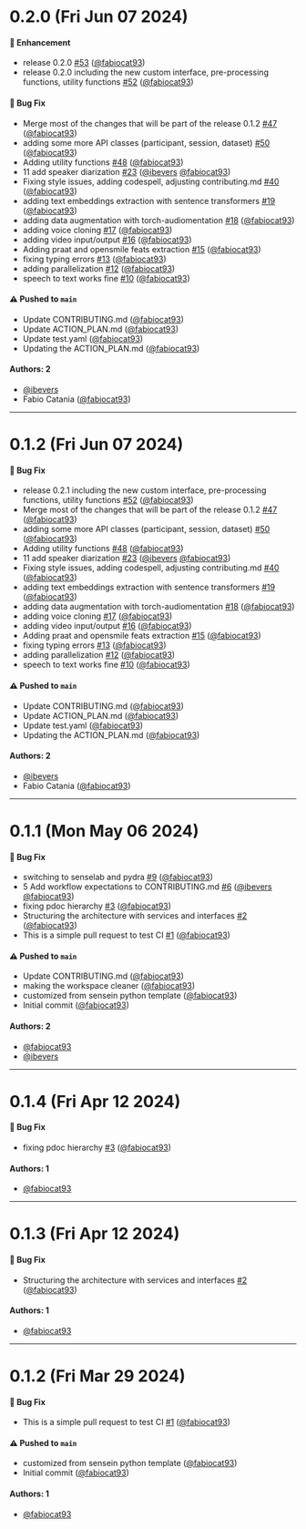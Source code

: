 # 0.2.0 (Fri Jun 07 2024)

#### 🚀 Enhancement

- release 0.2.0 [#53](https://github.com/sensein/senselab/pull/53) ([@fabiocat93](https://github.com/fabiocat93))
- release 0.2.0 including the new custom interface, pre-processing functions, utility functions [#52](https://github.com/sensein/senselab/pull/52) ([@fabiocat93](https://github.com/fabiocat93))

#### 🐛 Bug Fix

- Merge most of the changes that will be part of the release 0.1.2 [#47](https://github.com/sensein/senselab/pull/47) ([@fabiocat93](https://github.com/fabiocat93))
- adding some more API classes (participant, session, dataset) [#50](https://github.com/sensein/senselab/pull/50) ([@fabiocat93](https://github.com/fabiocat93))
- Adding utility functions [#48](https://github.com/sensein/senselab/pull/48) ([@fabiocat93](https://github.com/fabiocat93))
- 11 add speaker diarization [#23](https://github.com/sensein/senselab/pull/23) ([@ibevers](https://github.com/ibevers) [@fabiocat93](https://github.com/fabiocat93))
- Fixing style issues, adding codespell, adjusting contributing.md [#40](https://github.com/sensein/senselab/pull/40) ([@fabiocat93](https://github.com/fabiocat93))
- adding text embeddings extraction with sentence transformers [#19](https://github.com/sensein/senselab/pull/19) ([@fabiocat93](https://github.com/fabiocat93))
- adding data augmentation with torch-audiomentation [#18](https://github.com/sensein/senselab/pull/18) ([@fabiocat93](https://github.com/fabiocat93))
- adding voice cloning [#17](https://github.com/sensein/senselab/pull/17) ([@fabiocat93](https://github.com/fabiocat93))
- adding video input/output [#16](https://github.com/sensein/senselab/pull/16) ([@fabiocat93](https://github.com/fabiocat93))
- Adding praat and opensmile feats extraction [#15](https://github.com/sensein/senselab/pull/15) ([@fabiocat93](https://github.com/fabiocat93))
- fixing typing errors [#13](https://github.com/sensein/senselab/pull/13) ([@fabiocat93](https://github.com/fabiocat93))
- adding parallelization [#12](https://github.com/sensein/senselab/pull/12) ([@fabiocat93](https://github.com/fabiocat93))
- speech to text works fine [#10](https://github.com/sensein/senselab/pull/10) ([@fabiocat93](https://github.com/fabiocat93))

#### ⚠️ Pushed to `main`

- Update CONTRIBUTING.md ([@fabiocat93](https://github.com/fabiocat93))
- Update ACTION_PLAN.md ([@fabiocat93](https://github.com/fabiocat93))
- Update test.yaml ([@fabiocat93](https://github.com/fabiocat93))
- Updating the ACTION_PLAN.md ([@fabiocat93](https://github.com/fabiocat93))

#### Authors: 2

- [@ibevers](https://github.com/ibevers)
- Fabio Catania ([@fabiocat93](https://github.com/fabiocat93))

---

# 0.1.2 (Fri Jun 07 2024)

#### 🐛 Bug Fix

- release 0.2.1 including the new custom interface, pre-processing functions, utility functions [#52](https://github.com/sensein/senselab/pull/52) ([@fabiocat93](https://github.com/fabiocat93))
- Merge most of the changes that will be part of the release 0.1.2 [#47](https://github.com/sensein/senselab/pull/47) ([@fabiocat93](https://github.com/fabiocat93))
- adding some more API classes (participant, session, dataset) [#50](https://github.com/sensein/senselab/pull/50) ([@fabiocat93](https://github.com/fabiocat93))
- Adding utility functions [#48](https://github.com/sensein/senselab/pull/48) ([@fabiocat93](https://github.com/fabiocat93))
- 11 add speaker diarization [#23](https://github.com/sensein/senselab/pull/23) ([@ibevers](https://github.com/ibevers) [@fabiocat93](https://github.com/fabiocat93))
- Fixing style issues, adding codespell, adjusting contributing.md [#40](https://github.com/sensein/senselab/pull/40) ([@fabiocat93](https://github.com/fabiocat93))
- adding text embeddings extraction with sentence transformers [#19](https://github.com/sensein/senselab/pull/19) ([@fabiocat93](https://github.com/fabiocat93))
- adding data augmentation with torch-audiomentation [#18](https://github.com/sensein/senselab/pull/18) ([@fabiocat93](https://github.com/fabiocat93))
- adding voice cloning [#17](https://github.com/sensein/senselab/pull/17) ([@fabiocat93](https://github.com/fabiocat93))
- adding video input/output [#16](https://github.com/sensein/senselab/pull/16) ([@fabiocat93](https://github.com/fabiocat93))
- Adding praat and opensmile feats extraction [#15](https://github.com/sensein/senselab/pull/15) ([@fabiocat93](https://github.com/fabiocat93))
- fixing typing errors [#13](https://github.com/sensein/senselab/pull/13) ([@fabiocat93](https://github.com/fabiocat93))
- adding parallelization [#12](https://github.com/sensein/senselab/pull/12) ([@fabiocat93](https://github.com/fabiocat93))
- speech to text works fine [#10](https://github.com/sensein/senselab/pull/10) ([@fabiocat93](https://github.com/fabiocat93))

#### ⚠️ Pushed to `main`

- Update CONTRIBUTING.md ([@fabiocat93](https://github.com/fabiocat93))
- Update ACTION_PLAN.md ([@fabiocat93](https://github.com/fabiocat93))
- Update test.yaml ([@fabiocat93](https://github.com/fabiocat93))
- Updating the ACTION_PLAN.md ([@fabiocat93](https://github.com/fabiocat93))

#### Authors: 2

- [@ibevers](https://github.com/ibevers)
- Fabio Catania ([@fabiocat93](https://github.com/fabiocat93))

---

# 0.1.1 (Mon May 06 2024)

#### 🐛 Bug Fix

- switching to senselab and pydra [#9](https://github.com/sensein/senselab/pull/9) ([@fabiocat93](https://github.com/fabiocat93))
- 5 Add workflow expectations to CONTRIBUTING.md [#6](https://github.com/sensein/senselab/pull/6) ([@ibevers](https://github.com/ibevers) [@fabiocat93](https://github.com/fabiocat93))
- fixing pdoc hierarchy [#3](https://github.com/sensein/senselab/pull/3) ([@fabiocat93](https://github.com/fabiocat93))
- Structuring the architecture with services and interfaces [#2](https://github.com/sensein/senselab/pull/2) ([@fabiocat93](https://github.com/fabiocat93))
- This is a simple pull request to test CI [#1](https://github.com/sensein/senselab/pull/1) ([@fabiocat93](https://github.com/fabiocat93))

#### ⚠️ Pushed to `main`

- Update CONTRIBUTING.md ([@fabiocat93](https://github.com/fabiocat93))
- making the workspace cleaner ([@fabiocat93](https://github.com/fabiocat93))
- customized from sensein python template ([@fabiocat93](https://github.com/fabiocat93))
- Initial commit ([@fabiocat93](https://github.com/fabiocat93))

#### Authors: 2

- [@fabiocat93](https://github.com/fabiocat93)
- [@ibevers](https://github.com/ibevers)

---

# 0.1.4 (Fri Apr 12 2024)

#### 🐛 Bug Fix

- fixing pdoc hierarchy [#3](https://github.com/sensein/senselab/pull/3) ([@fabiocat93](https://github.com/fabiocat93))

#### Authors: 1

- [@fabiocat93](https://github.com/fabiocat93)

---

# 0.1.3 (Fri Apr 12 2024)

#### 🐛 Bug Fix

- Structuring the architecture with services and interfaces [#2](https://github.com/sensein/senselab/pull/2) ([@fabiocat93](https://github.com/fabiocat93))

#### Authors: 1

- [@fabiocat93](https://github.com/fabiocat93)

---

# 0.1.2 (Fri Mar 29 2024)

#### 🐛 Bug Fix

- This is a simple pull request to test CI [#1](https://github.com/sensein/senselab/pull/1) ([@fabiocat93](https://github.com/fabiocat93))

#### ⚠️ Pushed to `main`

- customized from sensein python template ([@fabiocat93](https://github.com/fabiocat93))
- Initial commit ([@fabiocat93](https://github.com/fabiocat93))

#### Authors: 1

- [@fabiocat93](https://github.com/fabiocat93)
